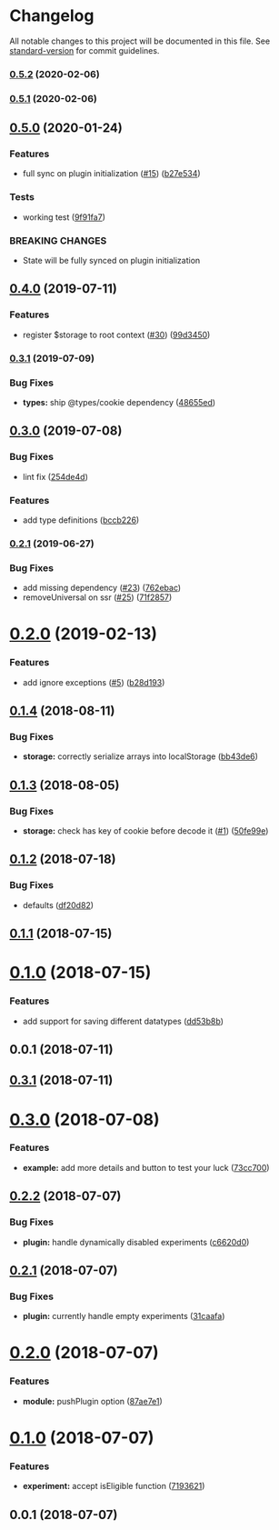 # Changelog

All notable changes to this project will be documented in this file. See [standard-version](https://github.com/conventional-changelog/standard-version) for commit guidelines.

### [0.5.2](https://github.com/nuxt-community/universal-storage-module/compare/v0.5.1...v0.5.2) (2020-02-06)



### [0.5.1](https://github.com/nuxt-community/universal-storage-module/compare/v0.5.0...v0.5.1) (2020-02-06)



## [0.5.0](https://github.com/nuxt-community/universal-storage-module/compare/v0.4.0...v0.5.0) (2020-01-24)


### Features

* full sync on plugin initialization  ([#15](https://github.com/nuxt-community/universal-storage-module/issues/15)) ([b27e534](https://github.com/nuxt-community/universal-storage-module/commit/b27e534))


### Tests

* working test ([9f91fa7](https://github.com/nuxt-community/universal-storage-module/commit/9f91fa7))


### BREAKING CHANGES

* State will be fully synced on plugin initialization



## [0.4.0](https://github.com/nuxt-community/universal-storage-module/compare/v0.3.1...v0.4.0) (2019-07-11)


### Features

* register $storage to root context ([#30](https://github.com/nuxt-community/universal-storage-module/issues/30)) ([99d3450](https://github.com/nuxt-community/universal-storage-module/commit/99d3450))



### [0.3.1](https://github.com/nuxt-community/universal-storage-module/compare/v0.3.0...v0.3.1) (2019-07-09)


### Bug Fixes

* **types:** ship @types/cookie dependency ([48655ed](https://github.com/nuxt-community/universal-storage-module/commit/48655ed))



## [0.3.0](https://github.com/nuxt-community/universal-storage-module/compare/v0.2.1...v0.3.0) (2019-07-08)


### Bug Fixes

* lint fix ([254de4d](https://github.com/nuxt-community/universal-storage-module/commit/254de4d))


### Features

* add type definitions ([bccb226](https://github.com/nuxt-community/universal-storage-module/commit/bccb226))



### [0.2.1](https://github.com/nuxt-community/universal-storage-module/compare/v0.2.0...v0.2.1) (2019-06-27)


### Bug Fixes

* add missing dependency ([#23](https://github.com/nuxt-community/universal-storage-module/issues/23)) ([762ebac](https://github.com/nuxt-community/universal-storage-module/commit/762ebac))
* removeUniversal on ssr ([#25](https://github.com/nuxt-community/universal-storage-module/issues/25)) ([71f2857](https://github.com/nuxt-community/universal-storage-module/commit/71f2857))



<a name="0.2.0"></a>
# [0.2.0](https://github.com/nuxt-community/universal-storage-module/compare/v0.1.4...v0.2.0) (2019-02-13)


### Features

* add ignore exceptions ([#5](https://github.com/nuxt-community/universal-storage-module/issues/5)) ([b28d193](https://github.com/nuxt-community/universal-storage-module/commit/b28d193))



<a name="0.1.4"></a>
## [0.1.4](https://github.com/nuxt-community/universal-storage-module/compare/v0.1.3...v0.1.4) (2018-08-11)


### Bug Fixes

* **storage:** correctly serialize arrays into localStorage ([bb43de6](https://github.com/nuxt-community/universal-storage-module/commit/bb43de6))



<a name="0.1.3"></a>
## [0.1.3](https://github.com/nuxt-community/universal-storage-module/compare/v0.1.2...v0.1.3) (2018-08-05)


### Bug Fixes

* **storage:** check has key of cookie before decode it ([#1](https://github.com/nuxt-community/universal-storage-module/issues/1)) ([50fe99e](https://github.com/nuxt-community/universal-storage-module/commit/50fe99e))



<a name="0.1.2"></a>
## [0.1.2](https://github.com/nuxt-community/universal-storage-module/compare/v0.1.1...v0.1.2) (2018-07-18)


### Bug Fixes

* defaults ([df20d82](https://github.com/nuxt-community/universal-storage-module/commit/df20d82))



<a name="0.1.1"></a>
## [0.1.1](https://github.com/nuxt-community/universal-storage-module/compare/v0.1.0...v0.1.1) (2018-07-15)



<a name="0.1.0"></a>
# [0.1.0](https://github.com/nuxt-community/universal-storage-module/compare/v0.0.1...v0.1.0) (2018-07-15)


### Features

* add support for saving different datatypes ([dd53b8b](https://github.com/nuxt-community/universal-storage-module/commit/dd53b8b))



<a name="0.0.1"></a>
## 0.0.1 (2018-07-11)



<a name="0.3.1"></a>
## [0.3.1](https://github.com/alibaba-aero/nuxt-google-optimize/compare/v0.3.0...v0.3.1) (2018-07-11)



<a name="0.3.0"></a>
# [0.3.0](https://github.com/alibaba-aero/nuxt-google-optimize/compare/v0.2.2...v0.3.0) (2018-07-08)


### Features

* **example:** add more details and button to test your luck ([73cc700](https://github.com/alibaba-aero/nuxt-google-optimize/commit/73cc700))



<a name="0.2.2"></a>
## [0.2.2](https://github.com/alibaba-aero/nuxt-google-optimize/compare/v0.2.1...v0.2.2) (2018-07-07)


### Bug Fixes

* **plugin:** handle dynamically disabled experiments ([c6620d0](https://github.com/alibaba-aero/nuxt-google-optimize/commit/c6620d0))



<a name="0.2.1"></a>
## [0.2.1](https://github.com/alibaba-aero/nuxt-google-optimize/compare/v0.2.0...v0.2.1) (2018-07-07)


### Bug Fixes

* **plugin:** currently handle empty experiments ([31caafa](https://github.com/alibaba-aero/nuxt-google-optimize/commit/31caafa))



<a name="0.2.0"></a>
# [0.2.0](https://github.com/alibaba-aero/nuxt-google-optimize/compare/v0.1.0...v0.2.0) (2018-07-07)


### Features

* **module:** pushPlugin option ([87ae7e1](https://github.com/alibaba-aero/nuxt-google-optimize/commit/87ae7e1))



<a name="0.1.0"></a>
# [0.1.0](https://github.com/alibaba-aero/nuxt-google-optimize/compare/v0.0.1...v0.1.0) (2018-07-07)


### Features

* **experiment:** accept isEligible function ([7193621](https://github.com/alibaba-aero/nuxt-google-optimize/commit/7193621))



<a name="0.0.1"></a>
## 0.0.1 (2018-07-07)
